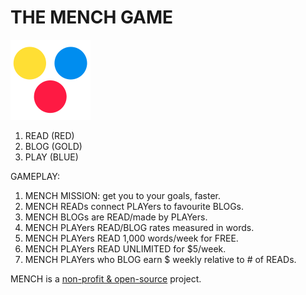 # THE MENCH GAME

![THE MENCH GAME](/img/mench-v2-128.png)

1. READ (RED)
2. BLOG (GOLD)
3. PLAY (BLUE)

GAMEPLAY:

1. MENCH MISSION: get you to your goals, faster.
2. MENCH READs connect PLAYers to favourite BLOGs.
3. MENCH BLOGs are READ/made by PLAYers.
4. MENCH PLAYers READ/BLOG rates measured in words.
5. MENCH PLAYers READ 1,000 words/week for FREE.
6. MENCH PLAYers READ UNLIMITED for $5/week.
7. MENCH PLAYers who BLOG earn $ weekly relative to # of READs.

MENCH is a [non-profit & open-source](https://mench.com/8263) project.
